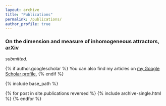 ```yaml
---
layout: archive
title: "Publications"
permalink: /publications/
author_profile: true
---
```



### On the dimension and measure of inhomogeneous attractors, [arXiv](https://arxiv.org/abs/1805.00887)  
*submitted.*

{% if author.googlescholar %}
  You can also find my articles on <u><a href="{{author.googlescholar}}">my Google Scholar profile</a>.</u>
{% endif %}

{% include base_path %}

{% for post in site.publications reversed %}
  {% include archive-single.html %}
{% endfor %}
